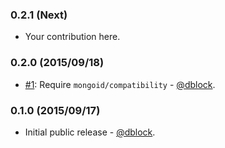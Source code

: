 ### 0.2.1 (Next)

* Your contribution here.

### 0.2.0 (2015/09/18)

* [#1](https://github.com/dblock/mongoid-compatibility/issues/1): Require `mongoid/compatibility` - [@dblock](https://github.com/dblock).

### 0.1.0 (2015/09/17)

* Initial public release - [@dblock](https://github.com/dblock).
